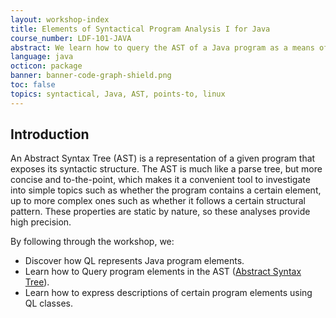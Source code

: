 ```yaml
---
layout: workshop-index
title: Elements of Syntactical Program Analysis I for Java
course_number: LDF-101-JAVA
abstract: We learn how to query the AST of a Java program as a means of implementing a points-to analysis.
language: java
octicon: package
banner: banner-code-graph-shield.png
toc: false
topics: syntactical, Java, AST, points-to, linux
---
```


## Introduction

An Abstract Syntax Tree (AST) is a representation of a given program that exposes its syntactic structure. The AST is much like a parse tree, but more concise and to-the-point, which makes it a convenient tool to investigate into simple topics such as whether the program contains a certain element, up to more complex ones such as whether it follows a certain structural pattern. These properties are static by nature, so these analyses provide high precision.

By following through the workshop, we:

- Discover how QL represents Java program elements.
- Learn how to Query program elements in the AST ([Abstract Syntax Tree](https://en.wikipedia.org/wiki/Abstract_syntax_tree)).
- Learn how to express descriptions of certain program elements using QL classes.
